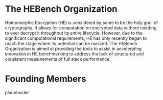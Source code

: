 # The HEBench Organization

Homomorphic Encryption (HE) is considered by some to be the holy grail of cryptography. It allows for computation on encrypted data without needing to ever decrypt it throughout its entire lifecycle. However, due to the significant computational requirements, HE has only recently began to reach the stage where its potential can be realized. The HEBench Organization is aimed at providing the tools to assist in accelerating innovation in HE benchmarking to address the
lack of structured and consistent measurements of full stack performance. 

# Founding Members
placeholder
